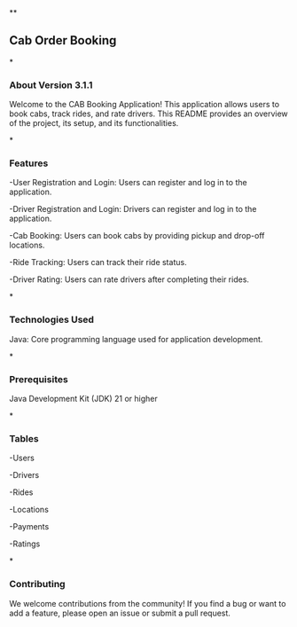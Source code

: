 **<h2>Cab Order Booking</h2>

*<h3>About Version 3.1.1</h3>
                                                                                                                                                                                
 Welcome to the CAB Booking Application! This application allows users to book cabs, track rides, and rate drivers. This README provides an overview of the project, its setup, and its functionalities.

*<h3>Features</h3>
                                                                                                                                                                        
-User Registration and Login: Users can register and log in to the application.

-Driver Registration and Login: Drivers can register and log in to the application.

-Cab Booking: Users can book cabs by providing pickup and drop-off locations.

-Ride Tracking: Users can track their ride status.

-Driver Rating: Users can rate drivers after completing their rides.

*<h3>Technologies Used</h3>
                                                                                                         
Java: Core programming language used for application development.

*<h3>Prerequisites</h3>
                                                                                                     
Java Development Kit (JDK) 21 or higher

*<h3>Tables</h3>

-Users

-Drivers

-Rides

-Locations

-Payments

-Ratings

*<h3>Contributing</h3>

We welcome contributions from the community! If you find a bug or want to add a feature, please open an issue or submit a pull request.

